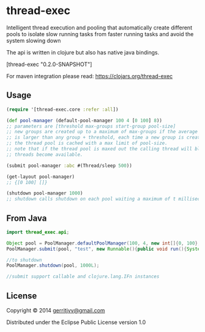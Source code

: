 # thread-exec


Intelligent thread execution and pooling that automatically create different pools to isolate slow running tasks from faster running tasks and avoid the system slowing down

The api is written in clojure but also has native java bindings.

[thread-exec "0.2.0-SNAPSHOT"]

For maven integration please read: https://clojars.org/thread-exec

## Usage

```clojure
(require '[thread-exec.core :refer :all])

(def pool-manager (default-pool-manager 100 4 [0 100] 8))
;; parameters are [threshold max-groups start-group pool-size] 
;; new groups are created up to a maximum of max-groups if the average time a function takes
;; is larger than any group + threshold, each time a new group is created a new thread pool is assigned,
;; the thread pool is cached with a max limit of pool-size.
;; note that if the thread pool is maxed out the calling thread will block only for that thread pool, until 
;; threads become available.

(submit pool-manager :abc #(Thread/sleep 500))

(get-layout pool-manager)
;; {[0 100] []}

(shutdown pool-manager 1000)
;; shutdown calls shutdown on each pool waiting a maximum of t milliseconds before calling shutdownNow


```

## From Java

```java
import thread_exec.api;

Object pool = PoolManager.defaultPoolManager(100, 4, new int[]{0, 100}, 8);
PoolManager.submit(pool, "test", new Runnable(){public void run(){System.out.println("hi");}});

//to shutdown
PoolManager.shutdown(pool, 1000L);

//submit support callable and clojure.lang.IFn instances

```

## License

Copyright © 2014 gerritjvv@gmail.com

Distributed under the Eclipse Public License version 1.0
